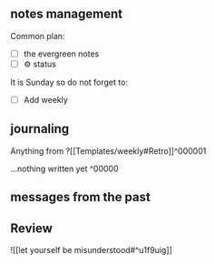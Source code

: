 ## notes management

Common plan:
- [ ] the evergreen notes 
- [ ] ⚙️ status

It is Sunday so do not forget to:
- [ ] Add weekly 



## journaling 

Anything from ?[[Templates/weekly#Retro]]^000001


...nothing written yet
^00000


## messages from the past

## Review
![[let yourself be misunderstood#^u1f9uig]]